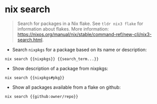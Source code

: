 # nix search

> Search for packages in a Nix flake.
> See `tldr nix3 flake` for information about flakes.
> More information: <https://nixos.org/manual/nix/stable/command-ref/new-cli/nix3-search.html>.
- Search `nixpkgs` for a package based on its name or description:

`nix search {{nixpkgs}} {{search_term...}}`

- Show description of a package from nixpkgs:

`nix search {{nixpkgs#pkg}}`

- Show all packages available from a flake on github:

`nix search {{github:owner/repo}}`
